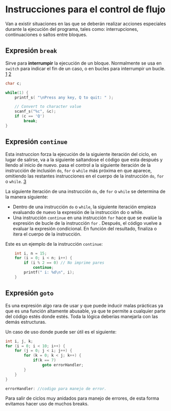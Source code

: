 # Instrucciones para el control de flujo

Van a existir situaciones en las que se deberán realizar acciones especiales durante la ejecución del programa, tales como: interrupciones, continuaciones o saltos entre bloques.

## Expresión **`break`**

Sirve para **interrumpir** la ejecución de un bloque. Normalmente se usa en `switch` para indicar el fin de un caso, o en bucles para interrumpir un bucle. [1] [2]

```c
char c;

while(1) {
    printf_s( "\nPress any key, Q to quit: " );

    // Convert to character value
    scanf_s("%c", &c);
    if (c == 'Q')
        break;
}
```

## Expresión **`continue`**

Esta instruccion forza la ejecución de la siguiente iteración del ciclo, en lugar de salirse, va a la siguiente saltandose el código que esta después y llendo al inicio de nuevo. pasa el control a la siguiente iteración de la instrucción de inclusión `do`, `for` o `while` más próxima en que aparece, omitiendo las restantes instrucciones en el cuerpo de la instrucción `do`, `for` o `while`. [3]

La siguiente iteración de una instrucción `do`, de `for` o `while` se determina de la manera siguiente:

- Dentro de una instrucción `do` o `while`, la siguiente iteración empieza evaluando de nuevo la expresión de la instrucción do o while.
- Una instrucción `continue` en una instrucción `for` hace que se evalúe la expresión de bucle de la instrucción `for` . Después, el código vuelve a evaluar la expresión condicional. En función del resultado, finaliza o itera el cuerpo de la instrucción.

Este es un ejemplo de la instrucción `continue`:

```c
    int i, n = 15;
    for (i = 0; i < n; i++) {
        if (i % 2 == 0) // No imprime pares
            continue;
        printf(" i: %d\n", i);
    }
```

## Expresión **`goto`**

Es una expresión algo rara de usar y que puede inducir malas prácticas ya que es una función altamente abusable, ya que te permite a cualquier parte del código estés donde estés. Toda la lógica deberias manejarla con las demás estructuras.

Un caso de uso donde puede ser útil es el siguiente:

```c
int i, j, k;
for (i = 0; i < 10; i++) {
    for (j = 0; j < i; j++) {
        for (k = 0; k < j; k++) {
            if(k == 7)
                goto errorHandler;
        }
    }
}

errorHandler: //codigo para manejo de error.
```

Para salir de ciclos muy anidados para manejo de errores, de esta forma evitamos hacer uso de muchos breaks.

<!-- Referencias -->

[1]: <https://learn.microsoft.com/es-es/cpp/c-language/break-statement-c?view=msvc-170> "break C"
[2]: <https://www.ibm.com/docs/es/debug-for-zos/16.0?topic=commands-break-command-c-c> "Comando break"
[3]: <https://learn.microsoft.com/es-es/cpp/c-language/continue-statement-c?view=msvc-170> "Continue"
